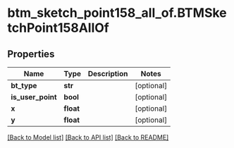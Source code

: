 # btm_sketch_point158_all_of.BTMSketchPoint158AllOf

## Properties
Name | Type | Description | Notes
------------ | ------------- | ------------- | -------------
**bt_type** | **str** |  | [optional] 
**is_user_point** | **bool** |  | [optional] 
**x** | **float** |  | [optional] 
**y** | **float** |  | [optional] 

[[Back to Model list]](../README.md#documentation-for-models) [[Back to API list]](../README.md#documentation-for-api-endpoints) [[Back to README]](../README.md)


